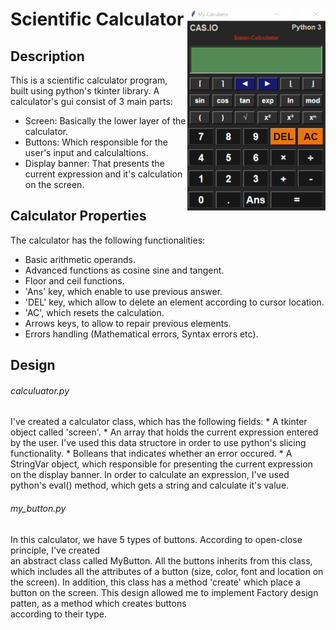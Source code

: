# Scientific Calculator <img align="right" src="Calculator.gif">

## Description
This is a scientific calculator program, built using python's tkinter library.
A calculator's gui consist of 3 main parts:
  * Screen: Basically the lower layer of the calculator.
  * Buttons: Which responsible for the user's input and calculaltions.
  * Display banner: That presents the current expression and it's calculation on the screen.

## Calculator Properties
The calculator has the following functionalities:
  * Basic arithmetic operands.
  * Advanced functions as cosine sine and tangent.
  * Floor and ceil functions.
  * 'Ans' key, which enable to use previous answer.
  * 'DEL' key, which allow to delete an element according to cursor location.
  * 'AC', which resets the calculation.
  * Arrows keys, to allow to repair previous elements.
  * Errors handling (Mathematical errors, Syntax errors etc).

## Design
###### calculuator.py
  I've created a calculator class, which has the following fields:
    * A tkinter object called 'screen'.
    * An array that holds the current expression entered by the user. 
      I've used this data structore in order to use python's slicing functionality. 
    * Bolleans that indicates whether an error occured.
    * A StringVar object, which responsible for presenting the current expression on the display banner.
  In order to calculate an expression, I've used python's eval() method, which gets a string and calculate it's value.

###### my_button.py
  In this calculator, we have 5 types of buttons. According to open-close principle, I've created     
  an abstract class called MyButton. All the buttons inherits from this class, which includes 
  all the attributes of a button (size, color, font and location on the screen).
  In addition, this class has a method 'create' which place a button on the screen. 
  This design allowed me to implement Factory design patten, as a method which creates buttons     
  according to their type.
 
  
